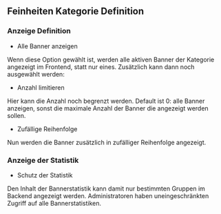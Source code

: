 ## Feinheiten Kategorie Definition


### Anzeige Definition

* Alle Banner anzeigen

Wenn diese Option gewählt ist, werden alle aktiven Banner der Kategorie angezeigt
im Frontend, statt nur eines. Zusätzlich kann dann noch ausgewählt werden:

* Anzahl limitieren

Hier kann die Anzahl noch begrenzt werden. Default ist 0: alle Banner anzeigen,
sonst die maximale Anzahl der Banner die angezeigt werden sollen.

* Zufällige Reihenfolge

Nun werden die Banner zusätzlich in zufälliger Reihenfolge angezeigt.


### Anzeige der Statistik

* Schutz der Statistik

Den Inhalt der Bannerstatistik kann damit nur bestimmten Gruppen im Backend
angezeigt werden.
Administratoren haben uneingeschränkten Zugriff auf alle Bannerstatistiken.
